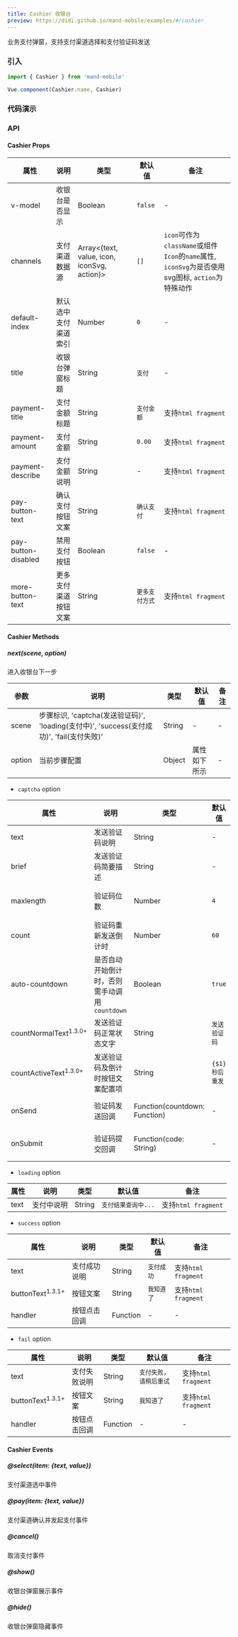 ```yaml
---
title: Cashier 收银台
preview: https://didi.github.io/mand-mobile/examples/#/cashier
---
```


业务支付弹窗，支持支付渠道选择和支付验证码发送

### 引入

```javascript
import { Cashier } from 'mand-mobile'

Vue.component(Cashier.name, Cashier)
```

### 代码演示
<!-- DEMO -->

### API

#### Cashier Props
|属性 | 说明 | 类型 | 默认值 | 备注|
|----|-----|------|------|------|
|v-model|收银台是否显示|Boolean|`false`|-|
|channels|支付渠道数据源|Array<{text, value, icon, iconSvg, action}>|`[]`|`icon`可作为`className`或组件`Icon`的`name`属性, `iconSvg`为是否使用svg图标, `action`为特殊动作|
|default-index|默认选中支付渠道索引|Number|`0`|-|
|title|收银台弹窗标题|String|`支付`|-|
|payment-title|支付金额标题|String|`支付金额`|支持`html fragment`|
|payment-amount|支付金额|String|`0.00`|支持`html fragment`|
|payment-describe|支付金额说明|String|-|支持`html fragment`|
|pay-button-text|确认支付按钮文案|String|`确认支付`|支持`html fragment`|
|pay-button-disabled|禁用支付按钮|Boolean|`false`|-|
|more-button-text|更多支付渠道按钮文案|String|`更多支付方式`|支持`html fragment`|

#### Cashier Methods

##### next(scene, option)
进入收银台下一步

|参数 | 说明 | 类型 | 默认值| 备注|
|-----|-----|-----|-----|-----|
| scene | 步骤标识, 'captcha(发送验证码)', 'loading(支付中)', 'success(支付成功)', 'fail(支付失败)' | String |-|-|
| option | 当前步骤配置 | Object |属性如下所示|-|

* `captcha` option

|属性 | 说明 | 类型 | 默认值 | 备注|
|----|-----|------|------|------|
|text|发送验证码说明 | String |-|-|
|brief|发送验证码简要描述 | String |-|-|
|maxlength|验证码位数 | Number  |`4`|若为`-1`则不限制输入长度|
|count|验证码重新发送倒计时 | Number  |`60`|若为`0`则不显示重新发送|
|auto-countdown|是否自动开始倒计时，否则需手动调用`countdown`|Boolean|`true`|-|
|countNormalText<sup class="version-after">1.3.0+</sup>|发送验证码正常状态文字|String| `发送验证码` |-|
|countActiveText<sup class="version-after">1.3.0+</sup>|发送验证码及倒计时按钮文案配置项|String| `{$1}秒后重发` |-|
|onSend|验证码发送回调 | Function(countdown: Function) |-|`countdown`为开始倒计时方法|
|onSubmit|验证码提交回调 | Function(code: String) |-|`code`为输入的验证码|

* `loading` option

|属性 | 说明 | 类型 | 默认值 | 备注|
|----|-----|------|------|------|
|text|支付中说明 | String |`支付结果查询中...`|支持`html fragment`|

* `success` option

|属性 | 说明 | 类型 | 默认值 | 备注|
|----|-----|------|------|------|
|text|支付成功说明 | String |`支付成功`|支持`html fragment`|
|buttonText<sup class="version-after">1.3.1+</sup>| 按钮文案 | String |`我知道了`|支持`html fragment`|
|handler| 按钮点击回调 | Function | - | - |

* `fail` option

|属性 | 说明 | 类型 | 默认值 | 备注|
|----|-----|------|------|------|
|text|支付失败说明 | String |`支付失败，请稍后重试`|支持`html fragment`|
|buttonText<sup class="version-after">1.3.1+</sup>| 按钮文案 | String |`我知道了`|支持`html fragment`|
|handler| 按钮点击回调 | Function | - | - |


#### Cashier Events

##### @select(item: {text, value})
支付渠道选中事件

##### @pay(item: {text, value})
支付渠道确认并发起支付事件

##### @cancel()
取消支付事件

##### @show()
收银台弹窗展示事件

##### @hide()
收银台弹窗隐藏事件
